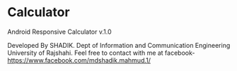 # Calculator
Android Responsive Calculator v.1.0

Developed By SHADIK.
Dept of Information and Communication Engineering
University of Rajshahi.
Feel free to contact with me at facebook-
https://www.facebook.com/mdshadik.mahmud.1/
